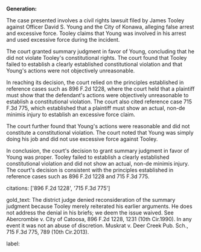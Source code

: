 **Generation:**



The case presented involves a civil rights lawsuit filed by James Tooley against Officer David S. Young and the City of Konawa, alleging false arrest and excessive force. Tooley claims that Young was involved in his arrest and used excessive force during the incident.

The court granted summary judgment in favor of Young, concluding that he did not violate Tooley's constitutional rights. The court found that Tooley failed to establish a clearly established constitutional violation and that Young's actions were not objectively unreasonable.

In reaching its decision, the court relied on the principles established in reference cases such as 896 F.2d 1228, where the court held that a plaintiff must show that the defendant's actions were objectively unreasonable to establish a constitutional violation. The court also cited reference case 715 F.3d 775, which established that a plaintiff must show an actual, non-de minimis injury to establish an excessive force claim.

The court further found that Young's actions were reasonable and did not constitute a constitutional violation. The court noted that Young was simply doing his job and did not use excessive force against Tooley.

In conclusion, the court's decision to grant summary judgment in favor of Young was proper. Tooley failed to establish a clearly established constitutional violation and did not show an actual, non-de minimis injury. The court's decision is consistent with the principles established in reference cases such as 896 F.2d 1228 and 715 F.3d 775.



citations: ['896 F.2d 1228', '715 F.3d 775']

gold_text: The district judge denied reconsideration of the summary judgment because Tooley merely reiterated his earlier arguments. He does not address the denial in his briefs; we deem the issue waived. See Abercrombie v. City of Catoosa, 896 F.2d 1228, 1231 (10th Cir.1990). In any event it was not an abuse of discretion. Muskrat v. Deer Creek Pub. Sch., 715 F.3d 775, 789 (10th Cir.2013).

label: 